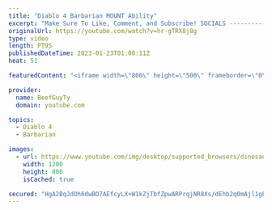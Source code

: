 ```yaml
---
title: "Diablo 4 Barbarian MOUNT Ability"
excerpt: "Make Sure To Like, Comment, and Subscribe! SOCIALS ---------------------------------------------- Join Our ..."
originalUrl: https://youtube.com/watch?v=hr-gTRX8j8g
type: video
length: PT9S
publishedDateTime: 2023-01-23T01:00:11Z
heat: 51

featuredContent: "<iframe width=\"800\" height=\"500\" frameborder=\"0\" src=\"https://www.youtube.com/embed/hr-gTRX8j8g\" allow=\"accelerometer; autoplay; encrypted-media; gyroscope; picture-in-picture\" allowfullscreen></iframe>"

provider:
  name: BeefGuyTy
  domain: youtube.com

topics:
  - Diablo 4
  - Barbarian

images:
  - url: https://www.youtube.com/img/desktop/supported_browsers/dinosaur.png
    width: 1200
    height: 800
    isCached: true

secured: "HgA2BqJdOh6dwBO7AEfcyLX+W1kZjTbfZpwARPrqjNR8Xs/dEhb2q0mAjl1gPwhm3pla8k6xp2CEzjp1DoDqLC83ywfTs7R/Cc+QbxnN4bIpg3b2Yiq1b/dVRiqF7iCvdLyL9xUJpE8R6iH051ATMkznIffVDtwMyTafNXH3vmmIVw5gd5hSlBa4Bw4u7I6Zrv2RN/rMaCTSbWLzQS13+X0AliSIFeftrzPDPikG4LAKtvSVrsUvuLG94+zrWmRAmmZic2IdMUF60vcKsNhAtWNsJpQW78tcbrje+i3m2zywbgtz/kTeCrM48tSobnxX8rFdxzrGHipRrBBqCegeyrQ6FIbdUV6S9sx3KqjnFSxdGxt5NvOQkAA3CFcrl7in2zfCyDJZyC0OtjVFsp+N6pd6cH0iAcNUK61oBojoDEU=;ouENNJcx6WRdjJMaCkm7DA=="
---
```


